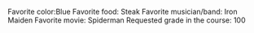 Favorite color:Blue 
Favorite food: Steak
Favorite musician/band: Iron Maiden 
Favorite movie: Spiderman
Requested grade in the course: 100

